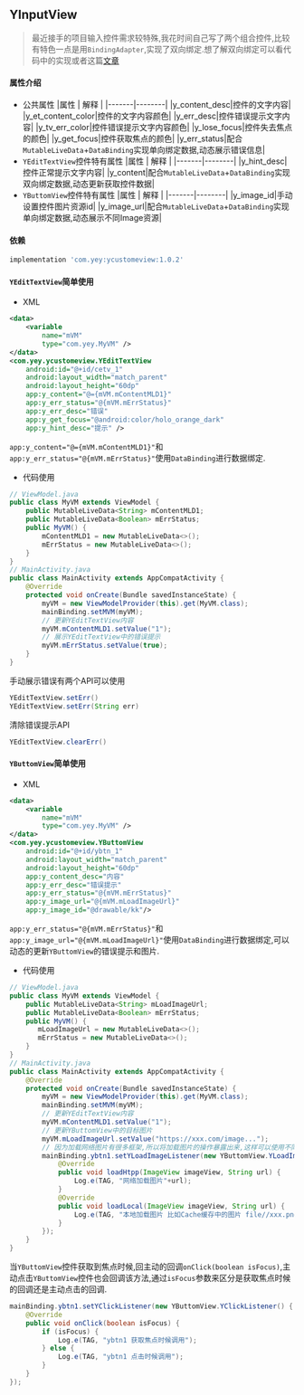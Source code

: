 ## YInputView
> 最近接手的项目输入控件需求较特殊,我花时间自己写了两个组合控件,比较有特色一点是用`BindingAdapter`,实现了双向绑定.想了解双向绑定可以看代码中的实现或者这篇[文章](https://blog.csdn.net/MoLiao2046/article/details/107977255)
#### 属性介绍
- 公共属性
|属性   |   解释   |
|-------|--------|
|y_content_desc|控件的文字内容|
|y_et_content_color|控件的文字内容颜色|
|y_err_desc|控件错误提示文字内容|
|y_tv_err_color|控件错误提示文字内容颜色|
|y_lose_focus|控件失去焦点的颜色|
|y_get_focus|控件获取焦点的颜色|
|y_err_status|配合`MutableLiveData`+`DataBinding`实现单向绑定数据,动态展示错误信息|
- `YEditTextView`控件特有属性
|属性   |   解释   |
|-------|--------|
|y_hint_desc|控件正常提示文字内容|
|y_content|配合`MutableLiveData`+`DataBinding`实现双向绑定数据,动态更新获取控件数据|
- `YButtomView`控件特有属性
|属性   |   解释   |
|-------|--------|
|y_image_id|手动设置控件图片资源id|
|y_image_url|配合`MutableLiveData`+`DataBinding`实现单向绑定数据,动态展示不同Image资源|
#### 依赖
```groovy
implementation 'com.yey:ycustomeview:1.0.2'
```
#### `YEditTextView`简单使用
- XML
```xml
<data>
    <variable
        name="mVM"
        type="com.yey.MyVM" />
</data>
<com.yey.ycustomeview.YEditTextView
    android:id="@+id/cetv_1"
    android:layout_width="match_parent"
    android:layout_height="60dp"
    app:y_content="@={mVM.mContentMLD1}"
    app:y_err_status="@{mVM.mErrStatus}"
    app:y_err_desc="错误"
    app:y_get_focus="@android:color/holo_orange_dark"
    app:y_hint_desc="提示" />
```
`app:y_content="@={mVM.mContentMLD1}"`和`app:y_err_status="@{mVM.mErrStatus}"`使用`DataBinding`进行数据绑定.
- 代码使用
```java
// ViewModel.java
public class MyVM extends ViewModel {
    public MutableLiveData<String> mContentMLD1;
    public MutableLiveData<Boolean> mErrStatus;
    public MyVM() {
        mContentMLD1 = new MutableLiveData<>();
        mErrStatus = new MutableLiveData<>();
    }
}
// MainActivity.java
public class MainActivity extends AppCompatActivity {
    @Override
    protected void onCreate(Bundle savedInstanceState) {
        myVM = new ViewModelProvider(this).get(MyVM.class);
        mainBinding.setMVM(myVM);
        // 更新YEditTextView内容
        myVM.mContentMLD1.setValue("1");
        // 展示YEditTextView中的错误提示
        myVM.mErrStatus.setValue(true);
    }
}
```
手动展示错误有两个API可以使用
```java
YEditTextView.setErr()
YEditTextView.setErr(String err)
```
清除错误提示API
```java
YEditTextView.clearErr()
```
#### `YButtomView`简单使用
- XML
```xml
<data>
    <variable
        name="mVM"
        type="com.yey.MyVM" />
</data>
<com.yey.ycustomeview.YButtomView
    android:id="@+id/ybtn_1"
    android:layout_width="match_parent"
    android:layout_height="60dp"
    app:y_content_desc="内容"
    app:y_err_desc="错误提示"
    app:y_err_status="@{mVM.mErrStatus}"
    app:y_image_url="@{mVM.mLoadImageUrl}"
    app:y_image_id="@drawable/kk"/>
```
`app:y_err_status="@{mVM.mErrStatus}"`和`app:y_image_url="@{mVM.mLoadImageUrl}"`使用`DataBinding`进行数据绑定,可以动态的更新`YButtomView`的错误提示和图片.
- 代码使用
```java
// ViewModel.java
public class MyVM extends ViewModel {
    public MutableLiveData<String> mLoadImageUrl;
    public MutableLiveData<Boolean> mErrStatus;
    public MyVM() {
       mLoadImageUrl = new MutableLiveData<>();
       mErrStatus = new MutableLiveData<>();
    }
}
// MainActivity.java
public class MainActivity extends AppCompatActivity {
    @Override
    protected void onCreate(Bundle savedInstanceState) {
        myVM = new ViewModelProvider(this).get(MyVM.class);
        mainBinding.setMVM(myVM);
        // 更新YEditTextView内容
        myVM.mContentMLD1.setValue("1");
        // 更新YButtomView中的目标图片
        myVM.mLoadImageUrl.setValue("https://xxx.com/image...");
        // 因为加载网络图片有很多框架,所以将加载图片的操作暴露出来,这样可以使用不同的加载图片框架了.
        mainBinding.ybtn1.setYLoadImageListener(new YButtomView.YLoadImageListener() {
            @Override
            public void loadHtpp(ImageView imageView, String url) {
                Log.e(TAG, "网络加载图片"+url);
            }
            @Override
            public void loadLocal(ImageView imageView, String url) {
                Log.e(TAG, "本地加载图片 比如Cache缓存中的图片 file//xxx.png"+url);
            }
        });
    }
}
```
当`YButtomView`控件获取到焦点时候,回主动的回调`onClick(boolean isFocus)`,主动点击`YButtomView`控件也会回调该方法,通过`isFocus`参数来区分是获取焦点时候的回调还是主动点击的回调.
```java
mainBinding.ybtn1.setYClickListener(new YButtomView.YClickListener() {
    @Override
    public void onClick(boolean isFocus) {
        if (isFocus) {
            Log.e(TAG, "ybtn1 获取焦点时候调用");
        } else {
            Log.e(TAG, "ybtn1 点击时候调用");
        }
    }
});
```

